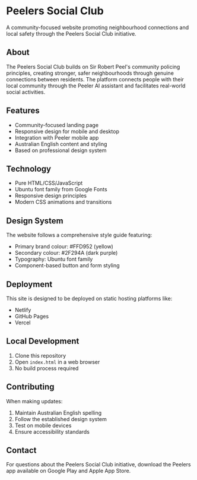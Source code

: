 # Peelers Social Club

A community-focused website promoting neighbourhood connections and local safety through the Peelers Social Club initiative.

## About

The Peelers Social Club builds on Sir Robert Peel's community policing principles, creating stronger, safer neighbourhoods through genuine connections between residents. The platform connects people with their local community through the Peeler AI assistant and facilitates real-world social activities.

## Features

- Community-focused landing page
- Responsive design for mobile and desktop
- Integration with Peeler mobile app
- Australian English content and styling
- Based on professional design system

## Technology

- Pure HTML/CSS/JavaScript
- Ubuntu font family from Google Fonts
- Responsive design principles
- Modern CSS animations and transitions

## Design System

The website follows a comprehensive style guide featuring:
- Primary brand colour: #FFD952 (yellow)
- Secondary colour: #2F294A (dark purple)
- Typography: Ubuntu font family
- Component-based button and form styling

## Deployment

This site is designed to be deployed on static hosting platforms like:
- Netlify
- GitHub Pages
- Vercel

## Local Development

1. Clone this repository
2. Open `index.html` in a web browser
3. No build process required

## Contributing

When making updates:
1. Maintain Australian English spelling
2. Follow the established design system
3. Test on mobile devices
4. Ensure accessibility standards

## Contact

For questions about the Peelers Social Club initiative, download the Peelers app available on Google Play and Apple App Store.
